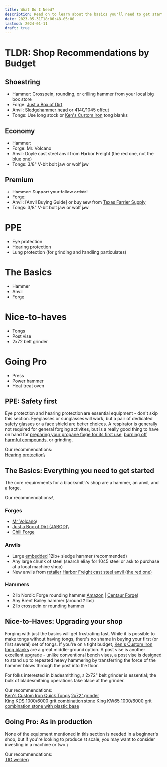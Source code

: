 ```yaml
---
title: What Do I Need?
description: Read on to learn about the basics you'll need to get started on your blacksmithing journey.
date: 2023-05-31T18:06:48-05:00
lastmod: 2024-01-11
draft: true
---
```

# TLDR: Shop Recommendations by Budget
## Shoestring
- Hammer: Crosspein, rounding, or drilling hammer from your local big box store
- Forge: [Just a Box of Dirt](/pages/equipment/jabod)
- Anvil: [Sledgehammer head]() or 4140/1045 offcut
- Tongs: Use long stock or [Ken's Custom Iron]() tong blanks

## Economy
- Hammer:
- Forge: Mr. Volcano
- Anvil: Doyle cast steel anvil from Harbor Freight (the red one, not the blue one)
- Tongs: 3/8" V-bit bolt jaw or wolf jaw

## Premium
- Hammer: Support your fellow artists!
- Forge:
- Anvil: [Anvil Buying Guide] or buy new from [Texas Farrier Supply]()
- Tongs: 3/8" V-bit bolt jaw or wolf jaw

# PPE
- Eye protection
- Hearing protection
- Lung protection (for grinding and handling particulates)

# The Basics
- Hammer
- Anvil
- Forge

# Nice-to-haves
- Tongs
- Post vise
- 2x72 belt grinder

# Going Pro
- Press
- Power hammer
- Heat treat oven

## PPE: Safety first
Eye protection and hearing protection are essential equipment - don't skip this section. Eyeglasses or sunglasses will work, but a pair of dedicated safety glasses or a face shield are better choices. A respirator is generally not required for general forging activities, but is a really good thing to have on hand for [preparing your propane forge for its first use](/pages/equipment/forge_lining), [burning off harmful compounds](), or grinding.

Our recommendations:\
[Hearing protection](https://www.amazon.com/Eargasm-Musicians-Motorcycles-Sensitivity-Conditions/dp/B019M576XW)\

## The Basics: Everything you need to get started
The core requirements for a blacksmith's shop are a hammer, an anvil, and a forge.

Our recommendations:\
### Forges
* [Mr Volcano](https://mrvolcano.com/collections/the-forge)\
* [Just a Box of Dirt (JABOD)](https://www.youtube.com/watch?v=m-R6iY-mY-Y)\
* [Chili Forge](https://chileforge.com/)

### Anvils
* Large [embedded]() 12lb+ sledge hammer (recommended)
* Any large chunk of steel (search eBay for 1045 steel or ask to purchase at a local machine shop)
* New anvils from [retailer](/pages/equipment/vendors/#anvil-retailers)
[Harbor Freight cast steel anvil (the red one)]()

### Hammers
* 2 lb Nordic Forge rounding hammer [Amazon](https://amazon.com/Nordic-Forge-Lb-Rounding-Hammer/dp/B075LSDGQ4) | [Centaur Forge](https://www.centaurforge.com/Nordic-2-lb-Rounding-Hammer/productinfo/285/))
* Any Brent Bailey hammer (around 2 lbs)
* 2 lb crosspein or rounding hammer

## Nice-to-Haves: Upgrading your shop
Forging with just the basics will get frustrating fast. While it is possible to make tongs without having tongs, there's no shame in buying your first (or first several) set of tongs. If you're on a tight budget, [Ken's Custom Iron tong blanks](https://kensironstore.com/collections/quick-tongs) are a great middle-ground option. A post vise is another excellent upgrade - unlike conventional bench vises, a post vise is designed to stand up to repeated heavy hammering by transferring the force of the hammer blows through the post into the floor.

For folks interested in bladesmithing, a 2x72" belt grinder is essential; the bulk of bladesmithing operations take place at the grinder.

Our recommendations:\
[Ken's Custom Iron Quick Tongs](https://kensironstore.com/collections/quick-tongs)
[2x72" grinder](https://reederproducts.com/)\
[King KDS 1000/6000 grit combination stone](https://www.amazon.com/KDS-Combination-Whetstone-Sharpening-Harder/dp/B01BB1ZDVW)
[King KW65 1000/6000 grit combination stone with plastic base](https://www.amazon.com/KING-KW65-Combination-Whetstone-Plastic/dp/B001DT1X9O)

## Going Pro: As in production
None of the equipment mentioned in this section is needed in a beginner's shop, but if you're looking to produce at scale, you may want to consider investing in a machine or two.\

Our recommendations:\
[TIG welder](https://ahpwelds.com/)\
